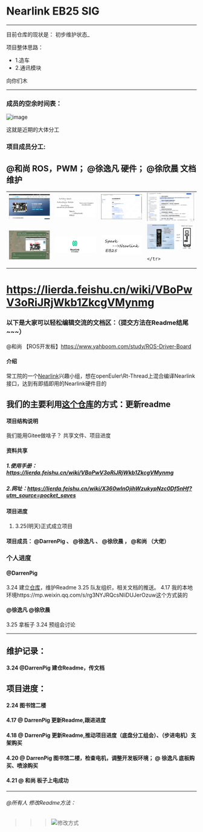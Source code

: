 # Nearlink EB25 SIG
---
目前仓库的现状是：
初步维护状态_

项目整体思路：
- 1.造车
- 2.通讯模块

向你们木

---
### 成员的空余时间表：

![image](https://github.com/Darrenpig/openEuler_Tutorial/assets/121377489/62ed178a-f259-4b1c-b8f7-0bbb3c05b174)


这就是近期的大体分工

### 项目成员分工:
 @和尚 ROS，PWM； @徐逸凡 硬件； @徐欣晨 文档维护
---
<table>
    <tr>
      <td ><img src="image/ROS%E5%B9%B3%E5%8F%B0.png" width=200/>
      <td ><img src="image/Tree.png" width=200/>
      <td ><img src="image/%E5%AE%98%E6%96%B9%E7%9A%84%E8%B5%84%E6%96%99%E5%8C%85%E6%88%AA%E5%9B%BE.png" width=200/>
      <td ><img src="image/FAQ%E6%88%AA%E5%9B%BE.png" width=200/>
    </tr>

   <tr>  
      <td ><img src="image/%E4%BD%BF%E7%94%A8%E6%96%B9%E6%B3%95.png" width=200/>
      <td ><img src="image/Nearlink.png" width=200/>
      <td ><img src="image/SegonUIScript%20%20aim.png" width=200/>
      <td ><img src="image/duibitu.png" width=200/>
   
    </tr>
</table>

# https://lierda.feishu.cn/wiki/VBoPwV3oRiJRjWkb1ZkcgVMynmg
### 以下是大家可以轻松编辑交流的文档区：（提交方法在Readme结尾~~~）

 @和尚 【ROS开发板】https://www.yahboom.com/study/ROS-Driver-Board


#### 介绍

常工院的一个[Nearlink](https://www.hisilicon.com/cn/techtalk/nearlink)兴趣小组，想在openEuler\Rt-Thread上混合编译Nearlink接口，达到有即插即用的Nearlink硬件目的


## 我们的主要利用[这个仓库](https://gitee.com/darrenpig/openeuler-nearlink)的方式：更新readme


#### 项目结构说明
我们能用Gitee做啥子？
共享文件、项目进度



#### 资料共享

##### 1.使用手册：https://lierda.feishu.cn/wiki/VBoPwV3oRiJRjWkb1ZkcgVMynmg


##### 2.网址：https://lierda.feishu.cn/wiki/X360wInOjihWzukypNzc0Df5nHf?utm_source=pocket_saves

#### 项目进度
1.  3.25(明天)正式成立项目

#### 项目成员： @DarrenPig 、 @徐逸凡 、 @徐欣晨 ， @和尚 （大佬）

### 个人进度

####  @DarrenPig 
3.24 建立[仓库](https://gitee.com/darrenpig/openeuler-nearlink)，维护Readme
3.25 队友组织，相关文档的推送。
4.17 我的本地环境https://mp.weixin.qq.com/s/rg3NYJRQcsNliDUJerOzuw这个方式装的


####  @徐逸凡 @徐欣晨 
3.25 拿板子 
3.24 预组会讨论


---
## 维护记录：
#### 3.24 @DarrenPig 建仓Readme，传文档
## 项目进度：
#### 2.24 图书馆二楼
#### 4.17 @ DarrenPig 更新Readme,跟进进度
#### 4.18 @ DarrenPig 更新Readme,推动项目进度（底盘分工组会）、（步进电机）支架购买
#### 4.20 @ DarrenPig 图书馆二楼，检查电机，调整开发板环境； @ 徐逸凡 底板购买、喷涂购买
#### 4.21 @ 和尚 板子上电成功
---

###### @所有人 修改Readme方法：
>>> ![修改方式](image/%E7%99%BE%E5%BA%A6%E7%BD%91%E7%9B%98%E5%8A%A0%E9%80%9F.gif)
